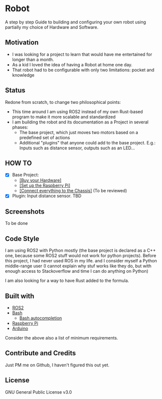 # Robot

A step by step Guide to building and configuring your own robot using partially my choice of Hardware and Software.

## Motivation

- I was looking for a project to learn that would have me entertained for longer than a month.
- As a kid I loved the idea of having a Robot at home one day.
- That robot had to be configurable with only two limitations: pocket and knowledge 

## Status

Redone from scratch, to change two philosophical points:
- This time around I am using ROS2 instead of my own Rust-based program to make it more scalable and standardized
- I am building the robot and its documentation as a Project in several phases:
  - The base project, which just moves two motors based on a predefined set of actions
  - Additional "plugins" that anyone could add to the base project. E.g.: Inputs such as distance sensor, outputs such as an LED...

## HOW TO

- [x] Base Project: 
  - [[Buy your Hardware]](docs/000_Base_ShoppingList.md)
  - [[Set up the Raspberry Pi]](docs/000_Raspberry.md)
  - [[Connect everything to the Chassis]](docs/000_Chassis.md) (To be reviewed)
- [x] Plugin: Input distance sensor. TBD

## Screenshots

To be done

## Code Style

I am using ROS2 with Python mostly (the base project is declared as a C++ one, because some ROS2 stuff would not work for python projects). 
Before this project, I had never used ROS in my life. and I consider myself a Python middle-range user (I cannot explain why stuf works like they do, but with enough access to Stackoverflow and time I can do anything on Python)

I am also looking for a way to have Rust added to the formula.

## Built with

- [ROS2](https://docs.ros.org/en/foxy/index.html)
- [Bash](https://tiswww.case.edu/php/chet/bash/bashtop.html)
  - [Bash autocompletion](https://www.gnu.org/software/bash/manual/html_node/Programmable-Completion.html)
- [Raspberry Pi](https://www.raspberrypi.org/)
- [Arduino](https://www.arduino.cc/)

Consider the above also a list of minimum requirements.

## Contribute and Credits

Just PM me on Github, I haven't figured this out yet.

## License

GNU General Public License v3.0


